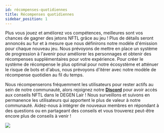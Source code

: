 ```yaml
---
id: récompenses-quotidiennes
title: Récompenses quotidiennes
sidebar_position: 1
---
```


Plus vous jouez et améliorez vos compétences, meilleures sont vos chances de gagner des jetons NFTL grâce au jeu ! Plus de détails seront annoncés au fur et à mesure que nous définirons notre modèle d'émission pour chaque nouveau jeu. Nous prévoyons de mettre en place un système de progression à l'avenir pour améliorer les personnages et obtenir des récompenses supplémentaires pour votre expérience. Pour créer le système de récompense le plus optimal pour notre écosystème et atténuer le risque de bots et d'abus, nous prévoyons d'itérer avec notre modèle de récompense quotidien au fil du temps.

Nous récompenserons fréquemment les utilisateurs pour rester actifs au sein de notre communauté, alors rejoignez notre **[Discord](https://discord.gg/niftyleague)** pour avoir accès aux conseils NFTL dans le DEGEN Lair ! Nous surveillons et suivons en permanence les utilisateurs qui apportent le plus de valeur à notre communauté. Aidez-nous à intégrer de nouveaux membres en répondant à des questions ou en partageant des conseils et vous trouverez peut-être encore plus de conseils à venir !

![](/img/twitch-stream.png)
